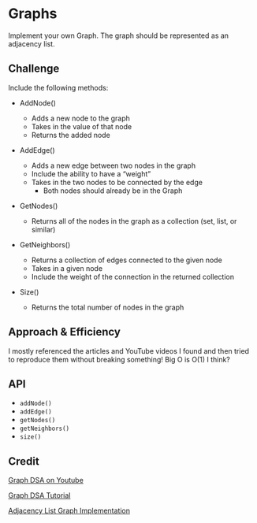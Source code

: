 # Graphs
Implement your own Graph. The graph should be represented as an adjacency list.

## Challenge
Include the following methods:

* AddNode()
  * Adds a new node to the graph
  * Takes in the value of that node
  * Returns the added node

* AddEdge()
  * Adds a new edge between two nodes in the graph
  * Include the ability to have a “weight”
  * Takes in the two nodes to be connected by the edge
    * Both nodes should already be in the Graph

* GetNodes()
  * Returns all of the nodes in the graph as a collection (set, list, or similar)

* GetNeighbors()
  * Returns a collection of edges connected to the given node
  * Takes in a given node
  * Include the weight of the connection in the returned collection

* Size()
  * Returns the total number of nodes in the graph


## Approach & Efficiency
I mostly referenced the articles and YouTube videos I found and then tried to reproduce them without breaking something! 
Big O is O(1) I think?

## API
- `addNode()`
- `addEdge()`
- `getNodes()`
- `getNeighbors()`
- `size()`

## Credit

[Graph DSA on Youtube](https://www.youtube.com/watch?v=-TLWEy6nGog&list=PL2F7D84nwfie2zJ1hL43iLJqGDQuHiJWp&index=6&t=0s)

[Graph DSA Tutorial](https://www.tutorialspoint.com/Graph-Data-Structure-in-Javascript)

[Adjacency List Graph Implementation](https://adrianmejia.com/data-structures-for-beginners-graphs-time-complexity-tutorial/)